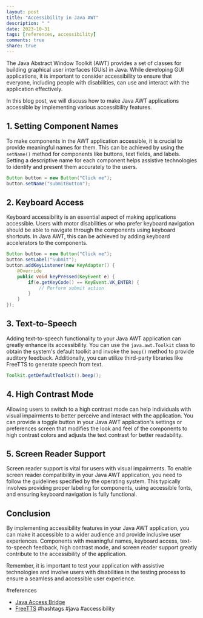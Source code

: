 ```yaml
---
layout: post
title: "Accessibility in Java AWT"
description: " "
date: 2023-10-31
tags: [references, accessibility]
comments: true
share: true
---
```


The Java Abstract Window Toolkit (AWT) provides a set of classes for building graphical user interfaces (GUIs) in Java. While developing GUI applications, it is important to consider accessibility to ensure that everyone, including people with disabilities, can use and interact with the application effectively.

In this blog post, we will discuss how to make Java AWT applications accessible by implementing various accessibility features.

## 1. Setting Component Names

To make components in the AWT application accessible, it is crucial to provide meaningful names for them. This can be achieved by using the `setName()` method for components like buttons, text fields, and labels. Setting a descriptive name for each component helps assistive technologies to identify and present them accurately to the users.

```java
Button button = new Button("Click me");
button.setName("submitButton");
```

## 2. Keyboard Access

Keyboard accessibility is an essential aspect of making applications accessible. Users with motor disabilities or who prefer keyboard navigation should be able to navigate through the components using keyboard shortcuts. In Java AWT, this can be achieved by adding keyboard accelerators to the components.

```java
Button button = new Button("Click me");
button.setLabel("Submit");
button.addKeyListener(new KeyAdapter() {
    @Override
    public void keyPressed(KeyEvent e) {
        if(e.getKeyCode() == KeyEvent.VK_ENTER) {
            // Perform submit action
        }
    }
});
```

## 3. Text-to-Speech

Adding text-to-speech functionality to your Java AWT application can greatly enhance its accessibility. You can use the `java.awt.Toolkit` class to obtain the system's default toolkit and invoke the `beep()` method to provide auditory feedback. Additionally, you can utilize third-party libraries like FreeTTS to generate speech from text.

```java
Toolkit.getDefaultToolkit().beep();
```

## 4. High Contrast Mode

Allowing users to switch to a high contrast mode can help individuals with visual impairments to better perceive and interact with the application. You can provide a toggle button in your Java AWT application's settings or preferences screen that modifies the look and feel of the components to high contrast colors and adjusts the text contrast for better readability.

## 5. Screen Reader Support

Screen reader support is vital for users with visual impairments. To enable screen reader compatibility in your Java AWT application, you need to follow the guidelines specified by the operating system. This typically involves providing proper labeling for components, using accessible fonts, and ensuring keyboard navigation is fully functional.

## Conclusion

By implementing accessibility features in your Java AWT application, you can make it accessible to a wider audience and provide inclusive user experiences. Components with meaningful names, keyboard access, text-to-speech feedback, high contrast mode, and screen reader support greatly contribute to the accessibility of the application.

Remember, it is important to test your application with assistive technologies and involve users with disabilities in the testing process to ensure a seamless and accessible user experience.

#references
- [Java Access Bridge](https://www.oracle.com/java/technologies/javase-jab.html)
- [FreeTTS](https://freetts.sourceforge.io/)
#hashtags
#java #accessibility
